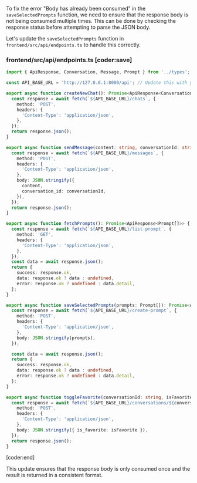 To fix the error "Body has already been consumed" in the `saveSelectedPrompts` function, we need to ensure that the response body is not being consumed multiple times. This can be done by checking the response status before attempting to parse the JSON body.

Let's update the `saveSelectedPrompts` function in `frontend/src/api/endpoints.ts` to handle this correctly.

### frontend/src/api/endpoints.ts [coder:save]
```typescript
import { ApiResponse, Conversation, Message, Prompt } from '../types';

const API_BASE_URL = 'http://127.0.0.1:8000/api'; // Update this with your FastAPI server URL

export async function createNewChat(): Promise<ApiResponse<Conversation>> {
  const response = await fetch(`${API_BASE_URL}/chats`, {
    method: 'POST',
    headers: {
      'Content-Type': 'application/json',
    },
  });
  return response.json();
}

export async function sendMessage(content: string, conversationId: string): Promise<ApiResponse<Message>> {
  const response = await fetch(`${API_BASE_URL}/messages`, {
    method: 'POST',
    headers: {
      'Content-Type': 'application/json',
    },
    body: JSON.stringify({
      content,
      conversation_id: conversationId,
    }),
  });
  return response.json();
}

export async function fetchPrompts(): Promise<ApiResponse<Prompt[]>> {
  const response = await fetch(`${API_BASE_URL}/list-prompt`, {
    method: 'GET',
    headers: {
      'Content-Type': 'application/json',
    },
  });
  const data = await response.json();
  return {
    success: response.ok,
    data: response.ok ? data : undefined,
    error: response.ok ? undefined : data.detail,
  };
}

export async function saveSelectedPrompts(prompts: Prompt[]): Promise<ApiResponse<Prompt>> {
  const response = await fetch(`${API_BASE_URL}/create-prompt`, {
    method: 'POST',
    headers: {
      'Content-Type': 'application/json',
    },
    body: JSON.stringify(prompts),
  });

  const data = await response.json();
  return {
    success: response.ok,
    data: response.ok ? data : undefined,
    error: response.ok ? undefined : data.detail,
  };
}

export async function toggleFavorite(conversationId: string, isFavorite: boolean): Promise<ApiResponse<void>> {
  const response = await fetch(`${API_BASE_URL}/conversations/${conversationId}/favorite`, {
    method: 'POST',
    headers: {
      'Content-Type': 'application/json',
    },
    body: JSON.stringify({ is_favorite: isFavorite }),
  });
  return response.json();
}
```
[coder:end]

This update ensures that the response body is only consumed once and the result is returned in a consistent format.